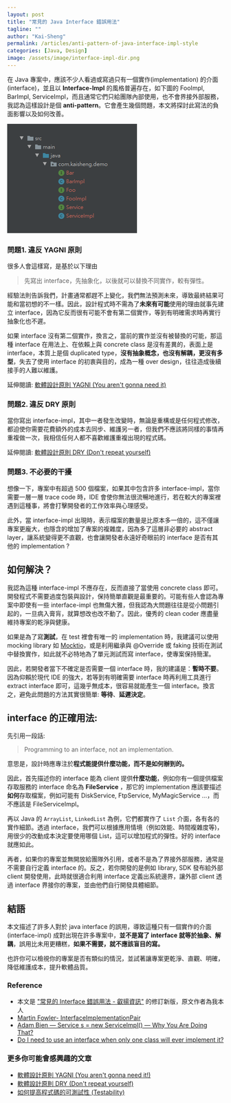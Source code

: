 ```yaml
---
layout: post
title: "常見的 Java Interface 錯誤用法"
tagline: ""
author: "Kai-Sheng"
permalink: /articles/anti-pattern-of-java-interface-impl-style
categories: [Java, Design]
image: /assets/image/interface-impl-dir.png
--- 
```


在 Java 專案中，應該不少人看過或寫過只有一個實作(implementation) 的介面 (interface)，並且以 **Interface-Impl** 的風格普遍存在，如下圖的 FooImpl, BarImpl, ServiceImpl，而且通常它們只給團隊內部使用，也不會界接外部服務，我認為這樣設計是個 **anti-pattern**。它會產生幾個問題，本文將探討此寫法的負面影響以及如何改善。 

![常見的 Interface 錯誤用法](/assets/image/interface-impl-dir.png?margin=vertical-medium)

### **問題1. 違反 YAGNI 原則**
很多人會這樣寫，是基於以下理由

>
> 先寫出 interface，先抽象化，以後就可以替換不同實作，較有彈性。
>

經驗法則告訴我們，計畫通常都趕不上變化，我們無法預測未來，導致最終結果可能和當初想的不一樣。因此，設計程式時不需為了**未來有可能**使用的理由就事先建立 interface，因為它反而很有可能不會有第二個實作，等到有明確需求時再實行抽象化也不遲。

如果 interface 沒有第二個實作，換言之，當前的實作並沒有被替換的可能，那這種 interface 在用法上、在依賴上與 concrete class 是沒有差異的，表面上是 interface，本質上是個 duplicated type，**沒有抽象概念，也沒有解耦，更沒有多型**，失去了使用 interface 的初衷與目的，成為一種 over design，往往造成後續接手的人難以維護。

延伸閱讀: [軟體設計原則 YAGNI (You aren't gonna need it)](/articles/yagni-principle)

### **問題2. 違反 DRY 原則**
當你寫出 interface-impl，其中一者發生改變時，無論是重構或是任何程式修改，都迫使你需要花費額外的成本去同步、維護另一者，但我們不應該將同樣的事情再重複做一次，我相信任何人都不喜歡維護重複出現的程式碼。

延伸閱讀: [軟體設計原則 DRY (Don't repeat yourself)](/articles/dry-principle) 

### **問題3. 不必要的干擾**
想像一下，專案中有超過 500 個檔案，如果其中包含許多 interface-impl，當你需要一層一層 trace code 時，IDE 會使你無法很流暢地進行，若在較大的專案裡遇到這種事，將會打擊開發者的工作效率與心理感受。

此外，當 interface-impl 出現時，表示檔案的數量是比原本多一倍的，這不僅讓專案更龐大，也隱含的增加了專案的複雜度，因為多了這層非必要的 abstract layer，讓系統變得更不直觀，也會讓開發者永遠好奇眼前的 interface 是否有其他的 implementation ?
 
## **如何解決？**
我認為這種 interface-impl 不應存在，反而直接了當使用 concrete class 即可。開發程式不需要過度包裝與設計，保持簡單直觀是最重要的。可能有些人會認為專案中即使有一些 interface-impl 也無傷大雅，但我認為大問題往往是從小問題引起的，一旦病入膏肓，就算想改也改不動了。因此，優秀的 clean coder 應盡量維持專案的乾淨與健康。

如果是為了寫**測試**，在 test 裡會有唯一的 implementation 時，我建議可以使用 mocking library 如 [Mocktio](https://site.mockito.org/)，或是利用繼承與 @Override 或 faking 技術在測試中替換實作，如此就不必特地為了單元測試而寫 interface，使專案保持簡潔。

因此，若開發者當下不確定是否需要一個 interface 時，我的建議是：**暫時不要**。因為仰賴於現代 IDE 的強大，若等到有明確需要 interface 時再利用工具進行 extract interface 即可，這幾乎無成本，很容易就能產生一個 interface。換言之，避免此問題的方法其實很簡單: **等待**、**延遲決定**。
 

## **interface 的正確用法**:
先引用一段話:

> 
> Programming to an interface, not an implementation.
> 

意思是，設計時應專注於**程式能提供什麼功能，而不是如何辦到的。**

因此，首先描述你的 interface 能為 client 提供**什麼功能**，例如你有一個提供檔案存取服務的 interface 命名為 **FileService** ，那它的 implementation 應該要描述**如何**存取檔案，例如可能有 DiskService, FtpService, MyMagicService …，而不應該是 FileServiceImpl。

再以 Java 的 `ArrayList`, `LinkedList` 為例，它們都實作了 `List` 介面，各有各的實作細節。透過 interface，我們可以根據應用情境（例如效能、時間複雜度等)，用很少的改動成本決定要使用哪個 List，這可以增加程式的彈性。好的 interface 就應如此。

再者，如果你的專案並無開放給團隊外引用，或者不是為了界接外部服務，通常是不需要自行定義 interface 的。反之，若你開發的是例如 library, SDK 發布給外部 client 開發使用，此時就很適合利用 interface 定義出系統邊界，讓外部 client 透過 interface 界接你的專案，並由他們自行開發具體細節。

## **結語**
本文描述了許多人對於 java interface 的誤用，導致這種只有一個實作的介面 (interface-impl) 成對出現在許多專案中，**並不是寫了 interface 就等於抽象、解耦**，誤用比未用更糟糕，**如果不需要，就不應該盲目的寫。**
 
也許你可以檢視你的專案是否有類似的情況，並試著讓專案更乾淨、直觀、明確，降低維護成本，提升軟體品質。

### **Reference**
- 本文是 ["常見的 Interface 錯誤用法 - 叡揚資訊"](https://www.gss.com.tw/blog/interface) 的修訂新版，原文作者為我本人
- [Martin Fowler- InterfaceImplementationPair](https://martinfowler.com/bliki/InterfaceImplementationPair.html)
- [Adam Bien — Service s = new ServiceImpl() — Why You Are Doing That?](http://adambien.blog/roller/abien/entry/service_s_new_serviceimpl_why)
- [Do I need to use an interface when only one class will ever implement it?](https://softwareengineering.stackexchange.com/questions/159813/do-i-need-to-use-an-interface-when-only-one-class-will-ever-implement-it/159815#159815)

### **更多你可能會感興趣的文章**
- [軟體設計原則 YAGNI (You aren't gonna need it!)](/articles/yagni-principle)
- [軟體設計原則 DRY (Don't repeat yourself)](/articles/dry-principle)
- [如何提高程式碼的可測試性 (Testability)](/articles/testability)
